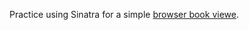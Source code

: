 
Practice using Sinatra for a simple [browser book viewe](https://stormy-peak-27798.herokuapp.com/).
